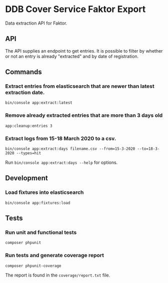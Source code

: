 # DDB Cover Service Faktor Export

Data extraction API for Faktor.

## API

The API supplies an endpoint to get entries. It is possible to filter by whether or not an entry is already "extracted" and by date of registration.

## Commands

### Extract entries from elasticsearch that are newer than latest extraction date.

```
bin/console app:extract:latest
```

### Remove already extracted entries that are more than 3 days old

```
app:cleanup:entries 3
```

### Extract logs from 15-18 March 2020 to a csv.

```
bin/console app:extract:days filename.csv --from=15-3-2020 --to=18-3-2020 --types=hit
```

Run `bin/console app:extract:days --help` for options.

## Development

### Load fixtures into elasticsearch

```
bin/console app:fixtures:load
```

## Tests

### Run unit and functional tests

```
composer phpunit
```

### Run tests and generate coverage report

```
composer phpunit-coverage
```

The report is found in the `coverage/report.txt` file.
